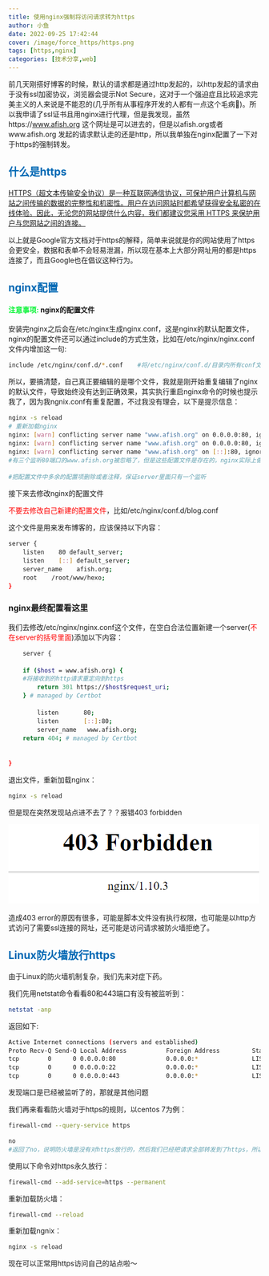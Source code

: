 ```yaml
---
title: 使用nginx强制将访问请求转为https
author: 小鱼
date: 2022-09-25 17:42:44
cover: /image/force_https/https.png
tags: [https,nginx]
categories: [技术分享,web]
---
```


前几天刚搭好博客的时候，默认的请求都是通过http发起的，以http发起的请求由于没有ssl加密协议，浏览器会提示Not Secure，这对于一个强迫症且比较追求完美主义的人来说是不能忍的(几乎所有从事程序开发的人都有一点这个毛病🤔️)。所以我申请了ssl证书且用nginx进行代理，但是我发现，虽然https://www.afish.org 这个网址是可以进去的，但是以afish.org或者www.afish.org 发起的请求默认走的还是http，所以我单独在nginx配置了一下对于https的强制转发。

## <font color="\#4682B4">什么是https</font>

[HTTPS（超文本传输安全协议）是一种互联网通信协议，可保护用户计算机与网站之间传输的数据的完整性和机密性。用户在访问网站时都希望获得安全私密的在线体验。因此，无论您的网站提供什么内容，我们都建议您采用 HTTPS 来保护用户与您网站之间的连接。](https://developers.google.com/search/docs/advanced/security/https?hl=zh-cn)

以上就是Google官方文档对于https的解释，简单来说就是你的网站使用了https会更安全，数据和表单不会轻易泄漏，所以现在基本上大部分网址用的都是https连接了，而且Google也在倡议这种行为。

## <font color="\#4682B4">nginx配置</font>

#### <font color="\#FF3030">注意事项: </font>nginx的配置文件

安装完nginx之后会在/etc/nginx生成nginx.conf，这是nginx的默认配置文件，nginx的配置文件还可以通过include的方式生效，比如在/etc/nginx/nginx.conf文件内增加这一句:

```bash
include /etc/nginx/conf.d/*.conf	#将/etc/nginx/conf.d/目录内所有conf文件插入
```

所以，要搞清楚，自己真正要编辑的是哪个文件，我就是刚开始重复编辑了nginx的默认文件，导致始终没有达到正确效果，其实执行重启nginx命令的时候也提示我了，因为我ngnix.conf有重复配置，不过我没有理会，以下是提示信息：

```bash
nginx -s reload
# 重新加载nginx
nginx: [warn] conflicting server name "www.afish.org" on 0.0.0.0:80, ignored
nginx: [warn] conflicting server name "www.afish.org" on 0.0.0.0:80, ignored
nginx: [warn] conflicting server name "www.afish.org" on [::]:80, ignored
#有三个监听80端口的www.afish.org被忽略了，但是这些配置文件是存在的，nginx实际上做转发的时候不知道要用哪一个，所以就随机来了？

#把配置文件中多余的配置项删除或者注释，保证server里面只有一个监听
```

接下来去修改nginx的配置文件

<font color="red">不要去修改自己新建的配置文件</font>，比如/etc/nginx/conf.d/blog.conf

这个文件是用来发布博客的，应该保持以下内容：

```bash
server {
    listen    80 default_server;
    listen    [::] default_server;
    server_name    afish.org;
    root    /root/www/hexo;
}
```

### nginx最终配置看这里

我们去修改/etc/nginx/nginx.conf这个文件，在空白合法位置新建一个server(<font color="red">不在server的括号里面</font>)添加以下内容：

```bash
    server {
    
    if ($host = www.afish.org) {
    #将接收到的http请求重定向到https
        return 301 https://$host$request_uri;
    } # managed by Certbot

        listen       80;
        listen       [::]:80;
        server_name   www.afish.org;
    return 404; # managed by Certbot


}

```

退出文件，重新加载nginx：

```bash
nginx -s reload
```

但是现在突然发现站点进不去了？？报错403 forbidden

![How to fix NGINX 403 Forbidden](../image/How-to-fix-NGINX-403-Forbidden-1.png)

造成403 error的原因有很多，可能是脚本文件没有执行权限，也可能是以http方式访问了需要ssl连接的网址，还可能是访问请求被防火墙拒绝了。

## <font color="\#4682B4">Linux防火墙放行https</font>

由于Linux的防火墙机制复杂，我们先来对症下药。

我们先用netstat命令看看80和443端口有没有被监听到：

```bash
netstat -anp 
```

返回如下:

```bash
Active Internet connections (servers and established)
Proto Recv-Q Send-Q Local Address           Foreign Address         State       PID/Program name    
tcp        0      0 0.0.0.0:80              0.0.0.0:*               LISTEN      20194/nginx: master 
tcp        0      0 0.0.0.0:22              0.0.0.0:*               LISTEN      833/sshd            
tcp        0      0 0.0.0.0:443             0.0.0.0:*               LISTEN      20194/nginx: master 
```



发现端口是已经被监听了的，那就是其他问题

我们再来看看防火墙对于https的规则，以centos 7为例：

```bash
firewall-cmd --query-service https 
```

```bash
no
#返回了no，说明防火墙是没有对https放行的，然后我们已经把请求全部转发到了https，所以现在即使输入http来访问也是进不去的
```



使用以下命令对https永久放行：

```bash
firewall-cmd --add-service=https --permanent
```

重新加载防火墙：

```bash
firewall-cmd --reload
```

重新加载ngnix：

```bash
nginx -s reload
```

现在可以正常用https访问自己的站点啦～
